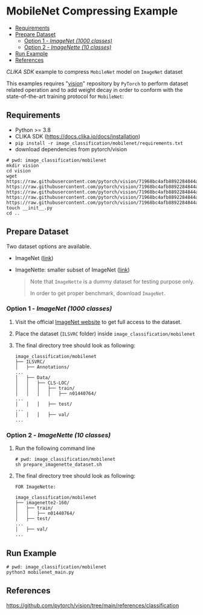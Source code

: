# MobileNet Compressing Example
<!--TOC-->

- [Requirements](#requirements)
- [Prepare Dataset](#prepare-dataset)
  - [Option 1 - _ImageNet_ _(1000 classes)_](#option-1---imagenet-1000-classes)
  - [Option 2 - _ImageNette_ _(10 classes)_](#option-2---imagenette-10-classes)
- [Run Example](#run-example)
- [References](#references)

<!--TOC-->

_CLIKA SDK_ example to compress `MobileNet` model on `ImageNet` dataset

This examples requires "[vision](https://github.com/pytorch/vision)" repository by `PyTorch` to perform dataset
related operation and to add weight decay in order to conform with the state-of-the-art training protocol for `MobileNet`:

## Requirements

- Python >= 3.8
- CLIKA SDK (<https://docs.clika.io/docs/installation>)
- `pip install -r image_classification/mobilenet/requirements.txt`
- download dependencies from pytorch/vision

```shell
# pwd: image_classification/mobilenet
mkdir vision
cd vision
wget https://raw.githubusercontent.com/pytorch/vision/71968bc4afb8892284844a7c4cbd772696f42a88/references/classification/presets.py https://raw.githubusercontent.com/pytorch/vision/71968bc4afb8892284844a7c4cbd772696f42a88/references/classification/train.py https://raw.githubusercontent.com/pytorch/vision/71968bc4afb8892284844a7c4cbd772696f42a88/references/classification/transforms.py https://raw.githubusercontent.com/pytorch/vision/71968bc4afb8892284844a7c4cbd772696f42a88/references/classification/utils.py https://raw.githubusercontent.com/pytorch/vision/71968bc4afb8892284844a7c4cbd772696f42a88/references/classification/sampler.py
touch __init__.py
cd ..
```

## Prepare Dataset

Two dataset options are available.

- ImageNet ([link](https://www.image-net.org/download.php))
- ImageNette: smaller subset of ImageNet ([link](https://github.com/fastai/imagenette))

  > Note that `ImageNette` is a dummy dataset for testing purpose only.
  >
  > In order to get proper benchmark, download `ImageNet`.

### Option 1 - _ImageNet_ _(1000 classes)_

1. Visit the official [ImageNet website](https://www.image-net.org/download.php) to get full access to the dataset.

2. Place the dataset (`ILSVRC` folder) inside `image_classification/mobilenet`

3. The final directory tree should look as following:

    ```text
    image_classification/mobilenet
    ├── ILSVRC/
    │   ├── Annotations/
    ...
    │   ├── Data/
    │   │   ├── CLS-LOC/
    │   │   │   ├── train/
    │   │   │   │   ├── n01440764/
    ...
    │   │   │   ├── test/
    ...
    │   │   │   ├── val/
    ...
    ```

### Option 2 - _ImageNette_ _(10 classes)_

1. Run the following command line

    ```shell
    # pwd: image_classification/mobilenet
    sh prepare_imagenette_dataset.sh
    ```

2. The final directory tree should look as following:

    ```text
    FOR ImageNette:

    image_classification/mobilenet
    ├── imagenette2-160/
    │   ├── train/
    │   │   ├── n01440764/
    │   ├── test/
    ...
    │   ├── val/
    ...
    ```

## Run Example

```shell
# pwd: image_classification/mobilenet
python3 mobilenet_main.py
```

## References

<https://github.com/pytorch/vision/tree/main/references/classification>
